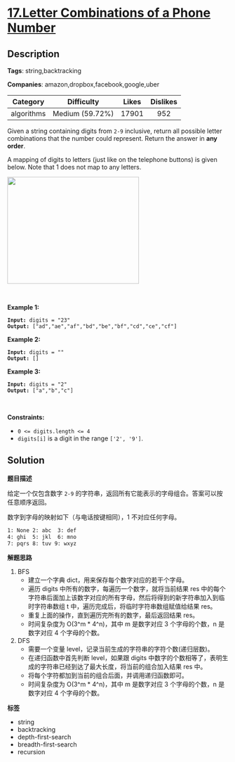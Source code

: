 # [17.Letter Combinations of a Phone Number](https://leetcode.com/problems/letter-combinations-of-a-phone-number/description/)

## Description

**Tags**: string,backtracking

**Companies**: amazon,dropbox,facebook,google,uber

|  Category  |   Difficulty    | Likes | Dislikes |
| :--------: | :-------------: | :---: | :------: |
| algorithms | Medium (59.72%) | 17901 |   952    |

<p>Given a string containing digits from <code>2-9</code> inclusive, return all possible letter combinations that the number could represent. Return the answer in <strong>any order</strong>.</p>
<p>A mapping of digits to letters (just like on the telephone buttons) is given below. Note that 1 does not map to any letters.</p>
<img alt="" src="https://assets.leetcode.com/uploads/2022/03/15/1200px-telephone-keypad2svg.png" style="width: 300px; height: 243px;" />
<p>&nbsp;</p>
<p><strong class="example">Example 1:</strong></p>
<pre><code><strong>Input:</strong> digits = &quot;23&quot;
<strong>Output:</strong> [&quot;ad&quot;,&quot;ae&quot;,&quot;af&quot;,&quot;bd&quot;,&quot;be&quot;,&quot;bf&quot;,&quot;cd&quot;,&quot;ce&quot;,&quot;cf&quot;]</code></pre>
<p><strong class="example">Example 2:</strong></p>
<pre><code><strong>Input:</strong> digits = &quot;&quot;
<strong>Output:</strong> []</code></pre>
<p><strong class="example">Example 3:</strong></p>
<pre><code><strong>Input:</strong> digits = &quot;2&quot;
<strong>Output:</strong> [&quot;a&quot;,&quot;b&quot;,&quot;c&quot;]</code></pre>
<p>&nbsp;</p>
<p><strong>Constraints:</strong></p>
<ul>
  <li><code>0 &lt;= digits.length &lt;= 4</code></li>
  <li><code>digits[i]</code> is a digit in the range <code>[&#39;2&#39;, &#39;9&#39;]</code>.</li>
</ul>

## Solution

**题目描述**

给定一个仅包含数字 `2-9` 的字符串，返回所有它能表示的字母组合。答案可以按任意顺序返回。

数字到字母的映射如下（与电话按键相同），1 不对应任何字母。

```txt
1: None 2: abc  3: def
4: ghi  5: jkl  6: mno
7: pqrs 8: tuv 9: wxyz
```

**解题思路**

1. BFS
   - 建立一个字典 dict，用来保存每个数字对应的若干个字母。
   - 遍历 digits 中所有的数字，每遍历一个数字，就将当前结果 res 中的每个字符串后面加上该数字对应的所有字母，然后将得到的新字符串加入到临时字符串数组 t 中，遍历完成后，将临时字符串数组赋值给结果 res。
   - 重复上面的操作，直到遍历完所有的数字，最后返回结果 res。
   - 时间复杂度为 O(3^m * 4^n)，其中 m 是数字对应 3 个字母的个数，n 是数字对应 4 个字母的个数。
2. DFS
    - 需要一个变量 level，记录当前生成的字符串的字符个数(递归层数)。
    - 在递归函数中首先判断 level，如果跟 digits 中数字的个数相等了，表明生成的字符串已经到达了最大长度，将当前的组合加入结果 res 中。
    - 将每个字符都加到当前的组合后面，并调用递归函数即可。
    - 时间复杂度为 O(3^m * 4^n)，其中 m 是数字对应 3 个字母的个数，n 是数字对应 4 个字母的个数。

**标签**

- string
- backtracking
- depth-first-search
- breadth-first-search
- recursion
